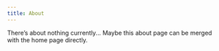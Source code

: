 ```yaml
---
title: About
---
```


There’s about nothing currently... Maybe this about page can be merged with the home page directly. 
